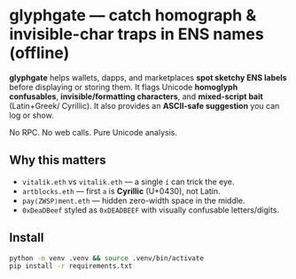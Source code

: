 # glyphgate — catch homograph & invisible-char traps in ENS names (offline)

**glyphgate** helps wallets, dapps, and marketplaces **spot sketchy ENS labels**
before displaying or storing them. It flags Unicode **homoglyph confusables**,
**invisible/formatting characters**, and **mixed-script bait** (Latin+Greek/
Cyrillic). It also provides an **ASCII-safe suggestion** you can log or show.

No RPC. No web calls. Pure Unicode analysis.

## Why this matters

- `vitalík.eth` vs `vitalik.eth` — a single `í` can trick the eye.
- `аrtblocks.eth` — first `a` is **Cyrillic** (U+0430), not Latin.
- `pay⟨ZWSP⟩ment.eth` — hidden zero-width space in the middle.
- `0xDeaDBeef` styled as `0xDEADBEEF` with visually confusable letters/digits.

## Install

```bash
python -m venv .venv && source .venv/bin/activate
pip install -r requirements.txt
